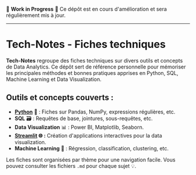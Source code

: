 🚧 **Work in Progress** 🚧
Ce dépôt est en cours d'amélioration et sera régulièrement mis à jour.

---

# Tech-Notes - Fiches techniques

**Tech-Notes** regroupe des fiches techniques sur divers outils et concepts de Data Analytics. Ce dépôt sert de référence personnelle pour mémoriser les principales méthodes et bonnes pratiques apprises en Python, SQL, Machine Learning et Data Visualization.

## Outils et concepts couverts :
- **[Python](./Python)** 🐍 : Fiches sur Pandas, NumPy, expressions régulières, etc.
- **SQL** 🗃️ : Requêtes de base, jointures, sous-requêtes, etc.
- **Data Visualization** 📊 : Power BI, Matplotlib, Seaborn. 
- **[Streamlit](./Streamlit) 🌐 :** Création d'applications interactives pour la data visualization.
- **Machine Learning** 🤖 : Régression, classification, clustering, etc.

Les fiches sont organisées par thème pour une navigation facile. Vous pouvez consulter les fichiers `.md` pour chaque sujet 💡.
